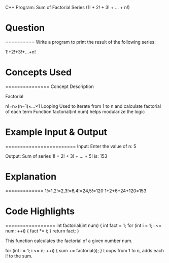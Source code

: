 C++ Program: Sum of Factorial Series (1! + 2! + 3! + … + n!)

# Question
==========
Write a program to print the result of the following series:

1!+2!+3!+...+n!



# Concepts Used
===============
Concept	Description

Factorial	

n!=n×(n−1)×...×1
Looping	Used to iterate from 1 to n and calculate factorial of each term
Function	factorial(int num) helps modularize the logic



# Example Input & Output
========================
Input:
Enter the value of n: 5

Output:
Sum of series 1! + 2! + 3! + ... + 5! is: 153



# Explanation
=============
1!=1,2!=2,3!=6,4!=24,5!=120
1+2+6+24+120=153



# Code Highlights
=================
int factorial(int num) {
    int fact = 1;
    for (int i = 1; i <= num; ++i) {
        fact *= i;
    }
    return fact;
}

This function calculates the factorial of a given number num.

for (int i = 1; i <= n; ++i) {
    sum += factorial(i);
}
Loops from 1 to n, adds each i! to the sum.


